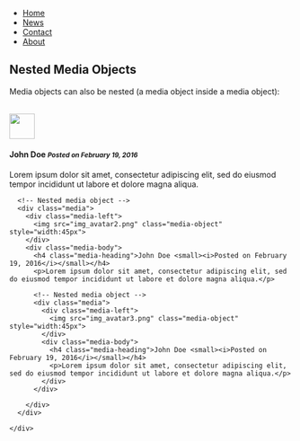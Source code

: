 <!DOCTYPE html>
<html lang="en">
<head>
  <title>Bootstrap Example</title>
  <meta charset="utf-8">
  <meta name="viewport" content="width=device-width, initial-scale=1">
  <link rel="stylesheet" href="https://maxcdn.bootstrapcdn.com/bootstrap/3.3.7/css/bootstrap.min.css">
  <script src="https://ajax.googleapis.com/ajax/libs/jquery/3.3.1/jquery.min.js"></script>
  <script src="https://maxcdn.bootstrapcdn.com/bootstrap/3.3.7/js/bootstrap.min.js"></script>
</head>
<body>
  
  <nav id="site-nav">
<ul>
   <li><a href="#home" class="active">Home</a> </li>
   <li><a href="#news">News</a></li>
   <li><a href="#contact">Contact</a></li>
   <li><a href="#about">About</a></li>
  <a href="javascript:void(0);" class="icon" onclick="myFunction()">
    <i class="fa fa-bars"></i>
  </a>
</ul>
</nav>

<div class="container">
  <h2>Nested Media Objects</h2>
  <p>Media objects can also be nested (a media object inside a media object):</p><br>
  <div class="media">
    <div class="media-left">
      <img src="img_avatar1.png" class="media-object" style="width:45px">
    </div>
    <div class="media-body">
      <h4 class="media-heading">John Doe <small><i>Posted on February 19, 2016</i></small></h4>
      <p>Lorem ipsum dolor sit amet, consectetur adipiscing elit, sed do eiusmod tempor incididunt ut labore et dolore magna aliqua.</p>
      
      <!-- Nested media object -->
      <div class="media">
        <div class="media-left">
          <img src="img_avatar2.png" class="media-object" style="width:45px">
        </div>
        <div class="media-body">
          <h4 class="media-heading">John Doe <small><i>Posted on February 19, 2016</i></small></h4>
          <p>Lorem ipsum dolor sit amet, consectetur adipiscing elit, sed do eiusmod tempor incididunt ut labore et dolore magna aliqua.</p>

          <!-- Nested media object -->
          <div class="media">
            <div class="media-left">
              <img src="img_avatar3.png" class="media-object" style="width:45px">
            </div>
            <div class="media-body">
              <h4 class="media-heading">John Doe <small><i>Posted on February 19, 2016</i></small></h4>
              <p>Lorem ipsum dolor sit amet, consectetur adipiscing elit, sed do eiusmod tempor incididunt ut labore et dolore magna aliqua.</p>
            </div>
          </div>
          
        </div>
      </div>
      
    </div>
  </div>
</div>

</body>
</html>
